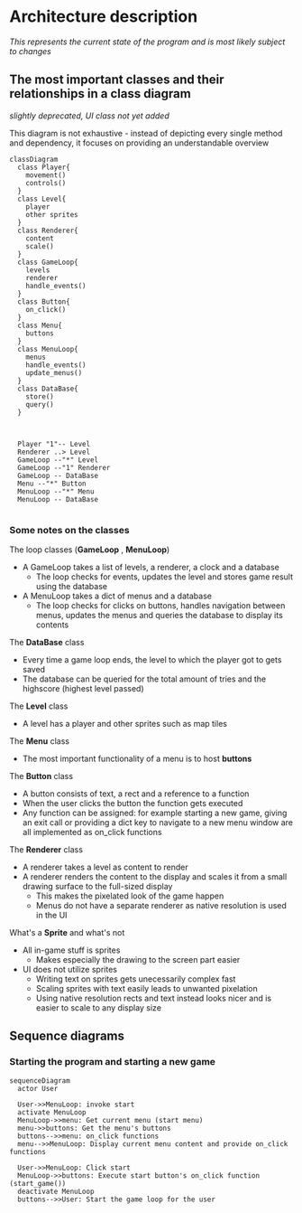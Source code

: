 # Architecture description
*This represents the current state of the program and is most likely subject to changes*

## The most important classes and their relationships in a class diagram
*slightly deprecated, UI class not yet added*

This diagram is not exhaustive - instead of depicting every single method and dependency, it focuses on providing an understandable overview
```mermaid
classDiagram
  class Player{
    movement()
    controls()
  }
  class Level{
    player
    other sprites
  }
  class Renderer{
    content
    scale()
  }
  class GameLoop{
    levels
    renderer
    handle_events()
  }
  class Button{
    on_click()
  }
  class Menu{
    buttons
  }
  class MenuLoop{
    menus
    handle_events()
    update_menus()
  }
  class DataBase{
    store()
    query()
  }
  
  
  
  Player "1"-- Level
  Renderer ..> Level
  GameLoop --"*" Level
  GameLoop --"1" Renderer
  GameLoop -- DataBase
  Menu --"*" Button
  MenuLoop --"*" Menu
  MenuLoop -- DataBase
  
```
### Some notes on the classes
The loop classes (**GameLoop** , **MenuLoop**)
  - A GameLoop takes a list of levels, a renderer, a clock and a database
    - The loop checks for events, updates the level and stores game result using the database
  - A MenuLoop takes a dict of menus and a database
    - The loop checks for clicks on buttons, handles navigation between menus, updates the menus and queries the database to display its contents

The **DataBase** class
- Every time a game loop ends, the level to which the player got to gets saved
- The database can be queried for the total amount of tries and the highscore (highest level passed)

The **Level**  class
  - A level has a player and other sprites such as map tiles

The **Menu**  class
  - The most important functionality of a menu is to host **buttons** 

The **Button** class 
  - A button consists of text, a rect and a reference to a function
  - When the user clicks the button the function gets executed
  - Any function can be assigned: for example starting a new game, giving an exit call or providing a dict key to navigate to a new menu window are all implemented as on_click functions

The **Renderer** class
  - A renderer takes a level as content to render
  - A renderer renders the content to the display and scales it from a small drawing surface to the full-sized display
    - This makes the pixelated look of the game happen
    - Menus do not have a separate renderer as native resolution is used in the UI

What's a **Sprite** and what's not
  - All in-game stuff is sprites
    - Makes especially the drawing to the screen part easier
  - UI does not utilize sprites
    - Writing text on sprites gets unecessarily complex fast
    - Scaling sprites with text easily leads to unwanted pixelation
    - Using native resolution rects and text instead looks nicer and is easier to scale to any display size

## Sequence diagrams
### Starting the program and starting a new game
```mermaid
sequenceDiagram
  actor User
  
  User->>MenuLoop: invoke start
  activate MenuLoop
  MenuLoop->>menu: Get current menu (start menu)
  menu->>buttons: Get the menu's buttons
  buttons-->>menu: on_click functions
  menu-->>MenuLoop: Display current menu content and provide on_click functions
  
  User->>MenuLoop: Click start
  MenuLoop->>buttons: Execute start button's on_click function (start_game())
  deactivate MenuLoop
  buttons-->>User: Start the game loop for the user 
```
